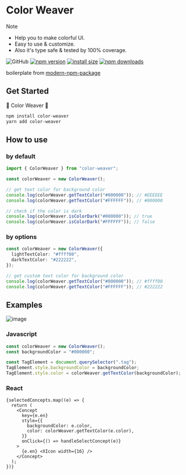 # Color Weaver

> [!NOTE]
>
> - Help you to make colorful UI.
> - Easy to use & customize.
> - Also it's type safe & tested by 100% coverage.

![GitHub](https://img.shields.io/github/license/dusunax/packages)
[![npm version](https://img.shields.io/npm/v/color-weaver.svg?style=square)](https://www.npmjs.org/package/color-weaver)
[![install size](https://img.shields.io/badge/dynamic/json?url=https://packagephobia.com/v2/api.json?p=color-weaver&query=$.install.pretty&label=install%20size&style=square)](https://packagephobia.now.sh/result?p=color-weaver)
[![npm downloads](https://img.shields.io/npm/dm/color-weaver.svg?style=square)](https://npm-stat.com/charts.html?package=color-weaver)

boilerplate from [modern-npm-package](https://github.com/snyk-snippets/modern-npm-package)

## Get Started

🎨 Color Weaver 🔢

```bash
npm install color-weaver
yarn add color-weaver
```

## How to use

### by default

```typescript
import { ColorWeaver } from "color-weaver";

const colorWeaver = new ColorWeaver();

// get text color for background color
console.log(colorWeaver.getTextColor("#000000")); // #EEEEEE
console.log(colorWeaver.getTextColor("#FFFFFF")); // #000000

// check if the color is dark
console.log(colorWeaver.isColorDark("#000000")); // true
console.log(colorWeaver.isColorDark("#FFFFFF")); // false
```

### by options

```typescript
const colorWeaver = new ColorWeaver({
  lightTextColor: "#ffff00",
  darkTextColor: "#222222",
});

// get custom text color for background color
console.log(colorWeaver.getTextColor("#000000")); // #ffff00
console.log(colorWeaver.getTextColor("#FFFFFF")); // #222222
```

## Examples

![image](https://github.com/user-attachments/assets/7690bcfe-5c01-4650-b741-16d03fcd8b99)

### Javascript
```js
const colorWeaver = new ColorWeaver();
const backgroundColor = "#000000";

const TagElement = document.querySelector(".tag");
TagElement.style.backgroundColor = backgroundColor;
TagElement.style.color = colorWeaver.getTextColor(backgroundColor);
```

### React
```tsx
{selectedConcepts.map((e) => {
  return (
    <Concept
      key={e.en}
      style={{
        backgroundColor: e.color,
        color: colorWeaver.getTextColor(e.color),
      }}
      onClick={() => handleSelectConcept(e)}
    >
      {e.en} <XIcon width={16} />
    </Concept>
  );
})}
```
